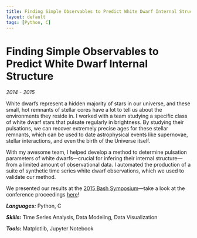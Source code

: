 ```yaml
---
title: Finding Simple Observables to Predict White Dwarf Internal Structure.
layout: default
tags: [Python, C]
---
```


# Finding Simple Observables to Predict White Dwarf Internal Structure

*2014 - 2015*

White dwarfs represent a hidden majority of stars in our universe, and these small, hot remnants of stellar cores have a lot to tell us about the environments they reside in. I worked with a team studying a specific class of white dwarf stars that pulsate regularly in brightness. By studying their pulsations, we can recover extremely precise ages for these stellar remnants, which can be used to date astrophysical events like supernovae, stellar interactions, and even the birth of the Universe itself.

With my awesome team, I helped develop a method to determine pulsation parameters of white dwarfs—crucial for infering their internal structure—from a limited amount of observational data. I automated the production of a suite of synthetic time series white dwarf observations, which we used to validate our method.

We presented our results at the <a href="https://www.as.utexas.edu/new_horizons/bash15/" target="_blank">2015 Bash Symposium</a>—take a look at the conference proceedings <a href="https://pos.sissa.it/261/016/pdf" target="_blank">here</a>!

***Languages:*** Python, C

***Skills:*** Time Series Analysis, Data Modeling, Data Visualization

***Tools:*** Matplotlib, Jupyter Notebook